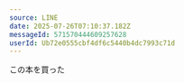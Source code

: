 ```yaml
---
source: LINE
date: 2025-07-26T07:10:37.182Z
messageId: 571570444609257628
userId: Ub72e0555cbf4df6c5440b4dc7993c71d
---
```


この本を買った